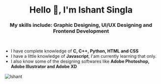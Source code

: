 <h1 align="center">Hello 👋, I'm Ishant Singla</h1>
<h3 align="center">My skills include: Graphic Designing, UI/UX Designing and Frontend Development</h3>
<br/>

- I have complete knowledge of **C, C++, Python, HTML and CSS**
- I have a little knowledge of **Javascript**, I'am currently learning that only.
- I also know some of the designing softwares like **Adobe Photoshop, Adobe Illustrator and Adobe XD**

<p>&nbsp;<img align="center" src="https://github-readme-stats.vercel.app/api?username=ishantsingla18&count_private=true&theme=dark" alt="Ishant" /></p>